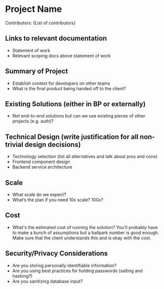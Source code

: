 # Project Name

Contributors: {List of contributors}

## Links to relevant documentation

-	Statement of work
- Relevant scoping docs above statement of work

## Summary of Project

- Establish context for developers on other teams
- What is the final product being handed off to the client?

## Existing Solutions (either in BP or externally)

-	Not end-to-end solutions but can we use existing pieces of other projects (e.g. auth)?

## Technical Design (write justification for all non-trivial design decisions)

-	Technology selection (list all alternatives and talk about pros and cons)
-	Frontend component design
-	Backend service architecture

## Scale

-	What scale do we expect?
-	What’s the plan if you need 10x scale?  100x?

## Cost

- What's the estimated cost of running the solution?  You'll probably have to make a bunch of assumptions but a ballpark number is good enough. Make sure that the client understands this and is okay with the cost.

## Security/Privacy Considerations

- Are you storing personally identifiable information?
- Are you using best practices for holding passwords (salting and hashing?)
- Are you sanitizing database input?
